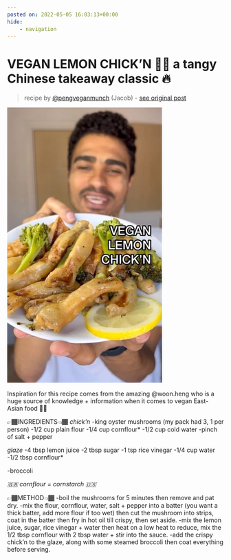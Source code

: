 ```yaml
---
posted on: 2022-05-05 16:03:13+00:00
hide:
    - navigation
---
```


# VEGAN LEMON CHICK’N 🍋🐓 a tangy Chinese takeaway classic 🔥  

> recipe by [@pengveganmunch](https://www.instagram.com/pengveganmunch/) 
(Jacob) - [see original post](https://instagram.com/p/CdLqnGSKl7h)

![](../img/pengveganmunch_05-05-2022_1605.png)


Inspiration for this recipe comes from the amazing @woon.heng who is a huge source of knowledge + information when it comes to vegan East-Asian food 👏🏾 

👉🏾INGREDIENTS👈🏾
*chick’n*
-king oyster mushrooms (my pack had 3, 1 per person)
-1/2 cup plain flour
-1/4 cup cornflour* 
-1/2 cup cold water
-pinch of salt + pepper

*glaze*
-4 tbsp lemon juice
-2 tbsp sugar
-1 tsp rice vinegar 
-1/4 cup water
-1/2 tbsp cornflour*

-broccoli 

*🇬🇧 cornflour = cornstarch 🇺🇸*

👉🏾METHOD👈🏾
-boil the mushrooms for 5 minutes then remove and pat dry.
-mix the flour, cornflour, water, salt + pepper into a batter (you want a thick batter, add more flour if too wet) then cut the mushroom into strips, coat in the batter then fry in hot oil till crispy, then set aside.
-mix the lemon juice, sugar, rice vinegar + water then heat on a low heat to reduce, mix the 1/2 tbsp cornflour with 2 tbsp water + stir into the sauce.
-add the crispy chick’n to the glaze, along with some steamed broccoli then coat everything before serving. 